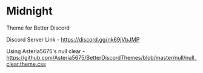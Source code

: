 # Midnight
Theme for Better Discord

Discord Server Link - https://discord.gg/nk69jVbJMP

Using Asteria5675's null clear - https://github.com/Asteria5675/BetterDiscordThemes/blob/master/null/null_clear.theme.css

